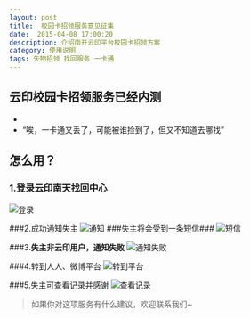```yaml
---
layout: post
title:  校园卡招领服务意见征集
date:  2015-04-08 17:00:20
description: 介绍南开云印平台校园卡招领方案
category: 使用说明
tags: 失物招领 找回服务 一卡通
---
```


## 云印校园卡招领服务已经内测

* 
* “唉，一卡通又丢了，可能被谁捡到了，但又不知道去哪找”

## 怎么用？

### 1.登录云印南天找回中心

![登录](http://7xi6q8.com1.z0.glb.clouddn.com/1.jpg)  

###2.成功通知失主
![通知](http://7xi6q8.com1.z0.glb.clouddn.com/2.jpg)
###失主将会受到一条短信###
![短信](http://7xi6q8.com1.z0.glb.clouddn.com/6.jpg)  

###3.**失主非云印用户，通知失败**
![通知失败](http://7xi6q8.com1.z0.glb.clouddn.com/3.jpg)  

###4.转到人人、微博平台
![转到平台](http://7xi6q8.com1.z0.glb.clouddn.com/4.jpg)  

###5.失主可查看记录并感谢
![查看记录](http://7xi6q8.com1.z0.glb.clouddn.com/5.jpg)  

>如果你对这项服务有什么建议，欢迎联系我们~
